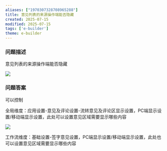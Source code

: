 ```yaml
---
aliases: ["1970307328708965288"]
title: 意见列表的来源操作端能否隐藏
created: 2025-07-15
modified: 2025-07-15
tags: ['e-builder']
theme: e-builder
---
```


### 问题描述

意见列表的来源操作端能否隐藏

![](https://myhelpdoc.oss-cn-heyuan.aliyuncs.com/mdimages/950b02c3402b4f9bfa728e4d33e3190e.jpg)

### 问题答案

可以控制

全局维度：应用设置-意见及评论设置-流转意见及评论区显示设置，PC端显示设置/移动端显示设置，此处可以设置意见区域需要显示哪些内容

![](https://myhelpdoc.oss-cn-heyuan.aliyuncs.com/mdimages/f329f0b13a350898c18b670f696da394.jpg)

工作流维度：基础设置-签字意见设置，PC端显示设置/移动端显示设置，此处也可以设置意见区域需要显示哪些内容

